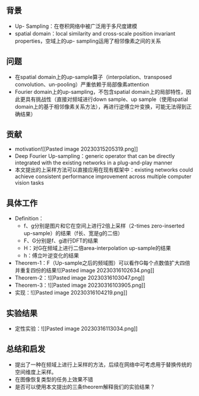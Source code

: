 ## 背景
- Up- Sampling：在卷积网络中被广泛用于多尺度建模
- spatial domain：local similarity and cross-scale position invariant properties，空域上的up- sampling运用了相邻像素之间的关系
## 问题
- 在spatial domain上的up-sample算子（interpolation、transposed convolution、un-pooling）严重依赖于局部像素attention
- Fourier domain上的up-sampling，不包含spatial domain上的局部特性，因此更具有挑战性（直接对频域进行down sample、up sample（使用spatial domain上的基于相邻像素关系方法），再进行逆傅立叶变换，可能无法得到正确结果）
## 贡献
- motivation![[Pasted image 20230315205319.png]]
- Deep Fourier Up-sampling：generic operator that can be directly integrated with the existing networks in a plug-and-play manner
- 本文提出的上采样方法可以直接应用在现有框架中：existing networks could achieve consistent performance improvement across multiple computer vision tasks
## 具体工作
- Definition：
	- f、g分别是图片和它在空间上进行2倍上采样（2-times zero-inserted up-sample）的结果（f长、宽是g的二倍）
	- F、G分别是f、g进行DFT的结果
	- H：对G在频域上进行二倍area-interpolation up-sample的结果
	- h：傅立叶逆变化的结果
-  Theorem-1：F（Up-sample之后的频域图）可以看作G每个点数值扩大四倍并重复四份的结果![[Pasted image 20230316102634.png]]
- Theorem-2：![[Pasted image 20230316103047.png]]
- Theorem-3：![[Pasted image 20230316103905.png]]
- 实现：![[Pasted image 20230316104219.png]]
## 实验结果
- 定性实验：![[Pasted image 20230316113034.png]]
## 总结和启发
- 提出了一种在频域上进行上采样的方法，后续在网络中可考虑用于替换传统的空间维度上采样。
- 在图像恢复类型的任务上效果不错
- 是否可以使用本文提出的三条theorem解释我们的实验结果？
